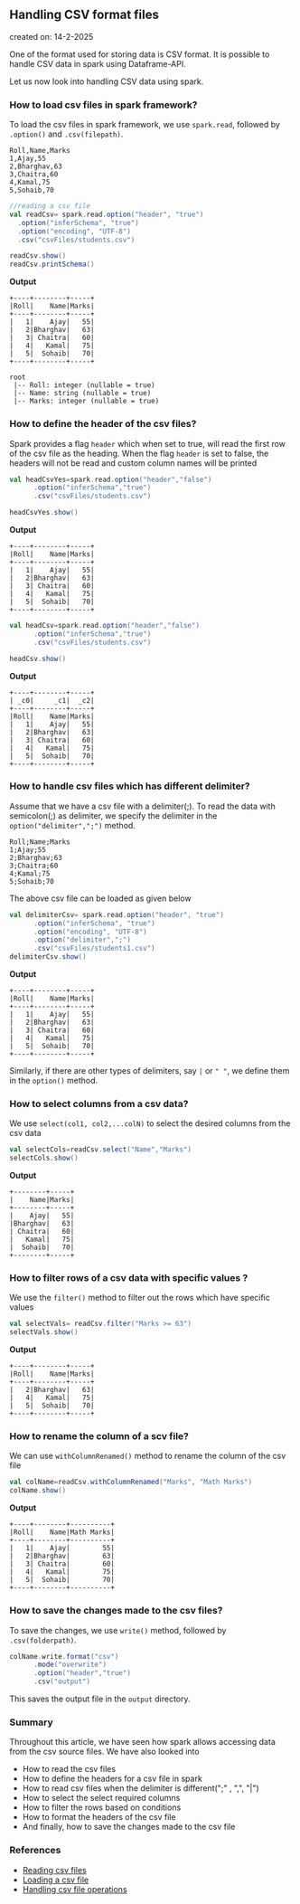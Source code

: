 ## Handling CSV format files

created on: 14-2-2025

One of the format used for storing data is CSV format. It is possible to handle CSV data in spark using Dataframe-API.

Let us now look into handling CSV data using spark.

### How to load csv files in spark framework?
To load the csv files in spark framework, we use `spark.read`, followed by `.option()` and `.csv(filepath)`.
```csv
Roll,Name,Marks
1,Ajay,55
2,Bharghav,63
3,Chaitra,60
4,Kamal,75
5,Sohaib,70
```
```scala
//reading a csv file
val readCsv= spark.read.option("header", "true")
  .option("inferSchema", "true")
  .option("encoding", "UTF-8")
  .csv("csvFiles/students.csv")

readCsv.show()
readCsv.printSchema()
```
**Output**
```text
+----+--------+-----+
|Roll|    Name|Marks|
+----+--------+-----+
|   1|    Ajay|   55|
|   2|Bharghav|   63|
|   3| Chaitra|   60|
|   4|   Kamal|   75|
|   5|  Sohaib|   70|
+----+--------+-----+

root
 |-- Roll: integer (nullable = true)
 |-- Name: string (nullable = true)
 |-- Marks: integer (nullable = true)
```

### How to define the header of the csv files?
Spark provides a flag `header` which when set to true, will read the first row of the csv file as the heading.
When the flag `header` is set to false, the headers will not be read and custom column names will be printed

```scala
val headCsvYes=spark.read.option("header","false")
      .option("inferSchema","true")
      .csv("csvFiles/students.csv")

headCsvYes.show()
```
**Output**
```text
+----+--------+-----+
|Roll|    Name|Marks|
+----+--------+-----+
|   1|    Ajay|   55|
|   2|Bharghav|   63|
|   3| Chaitra|   60|
|   4|   Kamal|   75|
|   5|  Sohaib|   70|
+----+--------+-----+
```

```scala
val headCsv=spark.read.option("header","false")
      .option("inferSchema","true")
      .csv("csvFiles/students.csv")

headCsv.show()
```
**Output**
```text
+----+--------+-----+
| _c0|     _c1|  _c2|
+----+--------+-----+
|Roll|    Name|Marks|
|   1|    Ajay|   55|
|   2|Bharghav|   63|
|   3| Chaitra|   60|
|   4|   Kamal|   75|
|   5|  Sohaib|   70|
+----+--------+-----+
```

### How to handle csv files which has different delimiter?
Assume that we have a csv file with a delimiter(;). To read the data with semicolon(;) as delimiter, we specify the delimiter in the `option("delimiter",";")` method.
```csv
Roll;Name;Marks
1;Ajay;55
2;Bharghav;63
3;Chaitra;60
4;Kamal;75
5;Sohaib;70
```
The above csv file can be loaded as given below
```scala
val delimiterCsv= spark.read.option("header", "true")
      .option("inferSchema", "true")
      .option("encoding", "UTF-8")
      .option("delimiter",";")
      .csv("csvFiles/students1.csv")
delimiterCsv.show()
```
**Output**
```text
+----+--------+-----+
|Roll|    Name|Marks|
+----+--------+-----+
|   1|    Ajay|   55|
|   2|Bharghav|   63|
|   3| Chaitra|   60|
|   4|   Kamal|   75|
|   5|  Sohaib|   70|
+----+--------+-----+
```
Similarly, if there are other types of delimiters, say `|` or `" "`, we define them in the `option()` method. 

### How to select columns from a csv data?
We use `select(col1, col2,...colN)` to select the desired columns from the csv data
```scala
val selectCols=readCsv.select("Name","Marks")
selectCols.show()
```
**Output**
```text
+--------+-----+
|    Name|Marks|
+--------+-----+
|    Ajay|   55|
|Bharghav|   63|
| Chaitra|   60|
|   Kamal|   75|
|  Sohaib|   70|
+--------+-----+
```
### How to filter rows of a csv data with specific values ?
We use the `filter()` method to filter out the rows which have specific values
```scala
val selectVals= readCsv.filter("Marks >= 63")
selectVals.show()
```
**Output**
```text
+----+--------+-----+
|Roll|    Name|Marks|
+----+--------+-----+
|   2|Bharghav|   63|
|   4|   Kamal|   75|
|   5|  Sohaib|   70|
+----+--------+-----+
```

### How to rename the column of a scv file?
We can use `withColumnRenamed()` method to rename the column of the csv file
```scala
val colName=readCsv.withColumnRenamed("Marks", "Math Marks")
colName.show()
```
**Output**
```text
+----+--------+----------+
|Roll|    Name|Math Marks|
+----+--------+----------+
|   1|    Ajay|        55|
|   2|Bharghav|        63|
|   3| Chaitra|        60|
|   4|   Kamal|        75|
|   5|  Sohaib|        70|
+----+--------+----------+
```
### How to save the changes made to the csv files?
To save the changes, we use `write()` method, followed by `.csv(folderpath)`.
```scala
colName.write.format("csv")
      .mode("overwrite")
      .option("header","true")
      .csv("output")
```
This saves the output file in the `output` directory.

### Summary
Throughout this article, we have seen how spark allows accessing data from the csv source files.
We have also looked into
- How to read the csv files
- How to define the headers for a csv file in spark
- How to read csv files when the delimiter is different(";" , ",", "|")
- How to select the select required columns
- How to filter the rows based on conditions
- How to format the headers of the csv file
- And finally, how to save the changes made to the csv file

### References
- [Reading csv files](https://docs.databricks.com/en/query/formats/csv.html)
- [Loading a csv file](https://stackoverflow.com/questions/29704333/spark-load-csv-file-as-dataframe)
- [Handling csv file operations](https://spark.apache.org/docs/latest/sql-data-sources-csv.html)


